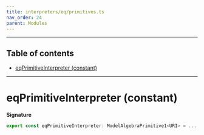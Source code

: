 ```yaml
---
title: interpreters/eq/primitives.ts
nav_order: 24
parent: Modules
---
```


---

<h2 class="text-delta">Table of contents</h2>

- [eqPrimitiveInterpreter (constant)](#eqprimitiveinterpreter-constant)

---

# eqPrimitiveInterpreter (constant)

**Signature**

```ts
export const eqPrimitiveInterpreter: ModelAlgebraPrimitive1<URI> = ...
```
